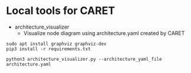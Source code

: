 # Local tools for CARET

- architecture_visualizer
    - Visualize node diagram using architecture.yaml created by CARET

```
sudo apt install graphviz graphviz-dev
pip3 install -r requirements.txt

python3 architecture_visualizer.py --architecture_yaml_file architecture.yaml
```
